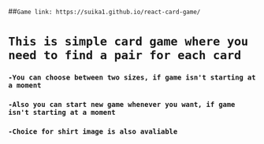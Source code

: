##`Game link: https://suika1.github.io/react-card-game/`
# `This is simple card game where you need to find a pair for each card`

### `-You can choose between two sizes, if game isn't starting at a moment`
### `-Also you can start new game whenever you want, if game isn't starting at a moment`
### `-Choice for shirt image is also avaliable`
